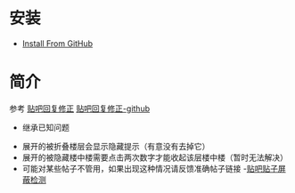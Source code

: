 # 安装
- [Install From GitHub](https://github.com/shitianshiwa/baidu-tieba-userscript/raw/master/%E5%B1%95%E5%BC%80%E7%99%BE%E5%BA%A6%E8%B4%B4%E5%90%A7%E8%A2%AB%E6%8A%98%E5%8F%A0%E7%9A%84%E6%A5%BC%E5%B1%82%E5%92%8C%E6%A5%BC%E4%B8%AD%E6%A5%BC/%E5%B1%95%E5%BC%80%E7%99%BE%E5%BA%A6%E8%B4%B4%E5%90%A7%E8%A2%AB%E6%8A%98%E5%8F%A0%E7%9A%84%E6%A5%BC%E5%B1%82%E5%92%8C%E6%A5%BC%E4%B8%AD%E6%A5%BC.user.js)
# 简介
参考
[贴吧回复修正](https://greasyfork.org/scripts/375218-%E8%B4%B4%E5%90%A7%E5%9B%9E%E5%A4%8D%E4%BF%AE%E6%AD%A3) 
[贴吧回复修正-github](https://github.com/indefined/UserScripts/tree/master/tiebaPostAdjustment)
- 继承已知问题
* 展开的被折叠楼层会显示隐藏提示（有意没有去掉它）
* 展开的被隐藏楼中楼需要点击两次数字才能收起该层楼中楼（暂时无法解决）
* 可能对某些帖子不管用，如果出现这种情况请反馈准确帖子链接
-[贴吧贴子屏蔽检测](https://github.com/FirefoxBar/userscript/raw/master/Tieba_Blocked_Detect/Tieba_Blocked_Detect.user.js) 
